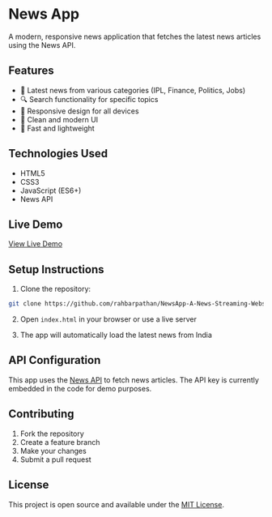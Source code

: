 # News App

A modern, responsive news application that fetches the latest news articles using the News API.

## Features

- 📰 Latest news from various categories (IPL, Finance, Politics, Jobs)
- 🔍 Search functionality for specific topics
- 📱 Responsive design for all devices
- 🎨 Clean and modern UI
- 🚀 Fast and lightweight

## Technologies Used

- HTML5
- CSS3
- JavaScript (ES6+)
- News API

## Live Demo

[View Live Demo](https://rahbarpathan.github.io/NewsApp-A-News-Streaming-Website-/)

## Setup Instructions

1. Clone the repository:

```bash
git clone https://github.com/rahbarpathan/NewsApp-A-News-Streaming-Website-.git
```

2. Open `index.html` in your browser or use a live server

3. The app will automatically load the latest news from India

## API Configuration

This app uses the [News API](https://newsapi.org/) to fetch news articles. The API key is currently embedded in the code for demo purposes.

## Contributing

1. Fork the repository
2. Create a feature branch
3. Make your changes
4. Submit a pull request

## License

This project is open source and available under the [MIT License](LICENSE).
